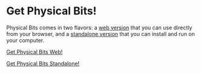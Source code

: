 # Get Physical Bits!

Physical Bits comes in two flavors: a [web version](./WEB.md) that you can use directly from your browser, and a [standalone version](./STANDALONE.md) that you can install and run on your computer.

<a class="h4 btn btn-large current" href="./WEB.md" type="button"><i class="fa fa-download mx-2"></i><span>Get Physical Bits Web!</span></a>

<a class="h4 btn btn-large current" href="./WEB.md" type="button"><i class="fa fa-download mx-2"></i><span>Get Physical Bits Standalone!</span></a>
